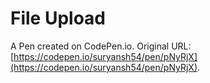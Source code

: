 # File Upload

A Pen created on CodePen.io. Original URL: [https://codepen.io/suryansh54/pen/pNyRjX](https://codepen.io/suryansh54/pen/pNyRjX).


